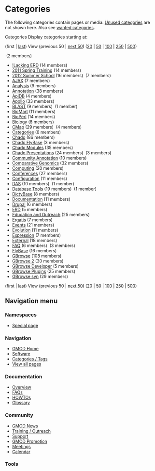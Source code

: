 



<span id="top"></span>




# <span dir="auto">Categories</span>








The following categories contain pages or media. [Unused
categories](/wiki/Special:UnusedCategories "Special:UnusedCategories")
are not shown here. Also see [wanted
categories](/wiki/Special:WantedCategories "Special:WantedCategories").

Categories Display categories starting at: 

(first \|
<a href="/mediawiki/index.php?title=Special%253ACategories&amp;dir=prev"
class="mw-lastlink" rel="last" title="Special%253ACategories">last</a>) View
(previous 50 \| <a
href="/mediawiki/index.php?title=Special%253ACategories&amp;offset=GBrowse_syn"
class="mw-nextlink" rel="next" title="Special%253ACategories">next 50</a>)
(<a
href="/mediawiki/index.php?title=Special%253ACategories&amp;offset=&amp;limit=20"
class="mw-numlink" title="Special%253ACategories">20</a> \| <a
href="/mediawiki/index.php?title=Special%253ACategories&amp;offset=&amp;limit=50"
class="mw-numlink" title="Special%253ACategories">50</a> \| <a
href="/mediawiki/index.php?title=Special%253ACategories&amp;offset=&amp;limit=100"
class="mw-numlink" title="Special%253ACategories">100</a> \| <a
href="/mediawiki/index.php?title=Special%253ACategories&amp;offset=&amp;limit=250"
class="mw-numlink" title="Special%253ACategories">250</a> \| <a
href="/mediawiki/index.php?title=Special%253ACategories&amp;offset=&amp;limit=500"
class="mw-numlink" title="Special%253ACategories">500</a>)

‏‎
  (2 members)
- [!Lacking ERD](/wiki/Category%253A!Lacking_ERD "Category%253A!Lacking ERD")‏‎
  (14 members)
- [2011 Spring
  Training](/wiki/Category%253A2011_Spring_Training "Category%253A2011 Spring Training")‏‎
  (14 members)
- [2012 Summer
  School](/wiki/Category%253A2012_Summer_School "Category%253A2012 Summer School")‏‎
  (16 members)
‏‎ (7 members)
- [AJAX](/wiki/Category%253AAJAX "Category%253AAJAX")‏‎ (7 members)
- [Analysis](/wiki/Category%253AAnalysis "Category%253AAnalysis")‏‎ (9 members)
- [Annotation](/wiki/Category%253AAnnotation "Category%253AAnnotation")‏‎ (38
  members)
- [ApiDB](/wiki/Category%253AApiDB "Category%253AApiDB")‏‎ (4 members)
- [Apollo](/wiki/Category%253AApollo "Category%253AApollo")‏‎ (33 members)
- [BLAST](/wiki/Category%253ABLAST "Category%253ABLAST")‏‎ (9 members)
‏‎
  (1 member)
- [BioMart](/wiki/Category%253ABioMart "Category%253ABioMart")‏‎ (11 members)
- [BioPerl](/wiki/Category%253ABioPerl "Category%253ABioPerl")‏‎ (14 members)
- [Biology](/wiki/Category%253ABiology "Category%253ABiology")‏‎ (8 members)
- [CMap](/wiki/Category%253ACMap "Category%253ACMap")‏‎ (29 members)
‏‎ (4
  members)
- [Categories](/wiki/Category%253ACategories "Category%253ACategories")‏‎ (6
  members)
- [Chado](/wiki/Category%253AChado "Category%253AChado")‏‎ (86 members)
- [Chado FlyBase](/wiki/Category%253AChado_FlyBase "Category%253AChado FlyBase")‏‎
  (3 members)
- [Chado Modules](/wiki/Category%253AChado_Modules "Category%253AChado Modules")‏‎
  (35 members)
- [Chado
  Presentations](/wiki/Category%253AChado_Presentations "Category%253AChado Presentations")‏‎
  (24 members)
‏‎ (3
  members)
- [Community
  Annotation](/wiki/Category%253ACommunity_Annotation "Category%253ACommunity Annotation")‏‎
  (10 members)
- [Comparative
  Genomics](/wiki/Category%253AComparative_Genomics "Category%253AComparative Genomics")‏‎
  (32 members)
- [Computing](/wiki/Category%253AComputing "Category%253AComputing")‏‎ (20
  members)
- [Conferences](/wiki/Category%253AConferences "Category%253AConferences")‏‎ (27
  members)
- [Configuration](/wiki/Category%253AConfiguration "Category%253AConfiguration")‏‎
  (11 members)
- [DAS](/wiki/Category%253ADAS "Category%253ADAS")‏‎ (10 members)
‏‎
  (1 member)
- [Database
  Tools](/wiki/Category%253ADatabase_Tools "Category%253ADatabase Tools")‏‎ (19
  members)
‏‎ (1
  member)
- [DictyBase](/wiki/Category%253ADictyBase "Category%253ADictyBase")‏‎ (8 members)
- [Documentation](/wiki/Category%253ADocumentation "Category%253ADocumentation")‏‎
  (11 members)
- [Drupal](/wiki/Category%253ADrupal "Category%253ADrupal")‏‎ (6 members)
- [ERD](/wiki/Category%253AERD "Category%253AERD")‏‎ (5 members)
- [Education and
  Outreach](/wiki/Category%253AEducation_and_Outreach "Category%253AEducation and Outreach")‏‎
  (25 members)
- [Ergatis](/wiki/Category%253AErgatis "Category%253AErgatis")‏‎ (7 members)
- [Events](/wiki/Category%253AEvents "Category%253AEvents")‏‎ (21 members)
- [Evolution](/wiki/Category%253AEvolution "Category%253AEvolution")‏‎ (11
  members)
- [Expression](/wiki/Category%253AExpression "Category%253AExpression")‏‎ (7
  members)
- [External](/wiki/Category%253AExternal "Category%253AExternal")‏‎ (18 members)
- [FAQ](/wiki/Category%253AFAQ "Category%253AFAQ")‏‎ (6 members)
‏‎ (3 members)
- [FlyBase](/wiki/Category%253AFlyBase "Category%253AFlyBase")‏‎ (16 members)
- [GBrowse](/wiki/Category%253AGBrowse "Category%253AGBrowse")‏‎ (108 members)
- [GBrowse 2](/wiki/Category%253AGBrowse_2 "Category%253AGBrowse 2")‏‎ (30
  members)
- [GBrowse
  Developer](/wiki/Category%253AGBrowse_Developer "Category%253AGBrowse Developer")‏‎
  (5 members)
- [GBrowse
  Plugins](/wiki/Category%253AGBrowse_Plugins "Category%253AGBrowse Plugins")‏‎
  (25 members)
- [GBrowse syn](/wiki/Category%253AGBrowse_syn "Category%253AGBrowse syn")‏‎ (29
  members)

(first \|
<a href="/mediawiki/index.php?title=Special%253ACategories&amp;dir=prev"
class="mw-lastlink" rel="last" title="Special%253ACategories">last</a>) View
(previous 50 \| <a
href="/mediawiki/index.php?title=Special%253ACategories&amp;offset=GBrowse_syn"
class="mw-nextlink" rel="next" title="Special%253ACategories">next 50</a>)
(<a
href="/mediawiki/index.php?title=Special%253ACategories&amp;offset=&amp;limit=20"
class="mw-numlink" title="Special%253ACategories">20</a> \| <a
href="/mediawiki/index.php?title=Special%253ACategories&amp;offset=&amp;limit=50"
class="mw-numlink" title="Special%253ACategories">50</a> \| <a
href="/mediawiki/index.php?title=Special%253ACategories&amp;offset=&amp;limit=100"
class="mw-numlink" title="Special%253ACategories">100</a> \| <a
href="/mediawiki/index.php?title=Special%253ACategories&amp;offset=&amp;limit=250"
class="mw-numlink" title="Special%253ACategories">250</a> \| <a
href="/mediawiki/index.php?title=Special%253ACategories&amp;offset=&amp;limit=500"
class="mw-numlink" title="Special%253ACategories">500</a>)







## Navigation menu



### Namespaces

- <span id="ca-nstab-special">[Special
  page](/wiki/Special%253ACategories "This is a special page, you cannot edit the page itself")</span>






### Navigation



- <span id="n-GMOD-Home">[GMOD Home](/wiki/Main_Page)</span>
- <span id="n-Software">[Software](/wiki/GMOD_Components)</span>
- <span id="n-Categories-.2F-Tags">[Categories /
  Tags](/wiki/Categories)</span>
- <span id="n-View-all-pages">[View all
  pages](/wiki/Special:AllPages)</span>




### Documentation



- <span id="n-Overview">[Overview](/wiki/Overview)</span>
- <span id="n-FAQs">[FAQs](/wiki/Category%253AFAQ)</span>
- <span id="n-HOWTOs">[HOWTOs](/wiki/Category%253AHOWTO)</span>
- <span id="n-Glossary">[Glossary](/wiki/Glossary)</span>




### Community



- <span id="n-GMOD-News">[GMOD News](/wiki/GMOD_News)</span>
- <span id="n-Training-.2F-Outreach">[Training /
  Outreach](/wiki/Training_and_Outreach)</span>
- <span id="n-Support">[Support](/wiki/Support)</span>
- <span id="n-GMOD-Promotion">[GMOD
  Promotion](/wiki/GMOD_Promotion)</span>
- <span id="n-Meetings">[Meetings](/wiki/Meetings)</span>
- <span id="n-Calendar">[Calendar](/wiki/Calendar)</span>




### Tools












<!-- -->




